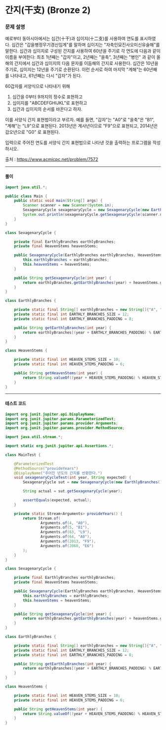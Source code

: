 # 간지(干支) (Bronze 2)

### 문제 설명

예로부터 동아시아에서는 십간(十干)과 십이지(十二支)를 사용하여 연도를 표시하였다. 십간은 "갑을병정무기경신임계"를 말하며 십이지는 "자축인묘진사오미신유술해"를 말한다. 십간과 십이지로 구성된 간지를 사용하여 60년을 주기로 각 연도에 다음과 같이 이름을 부여한다: 최초 1년째는 "갑자"이고, 2년째는 "을축", 3년째는 "병인" 과 같이 올해의 간지에서 십간과 십이지의 다음 문자를 이듬해의 간지로 사용한다. 십간은 10년을 주기로, 십이지는 12년을 주기로 순환된다. 이런 순서로 하여 마지막 "계해"는 60년째를 나타내고, 61년째는 다시 "갑자"가 된다.

60갑자를 서양식으로 나타내기 위해 

1. 십간을 0부터 9까지의 정수로 표현하고 
2. 십이지를 "ABCDEFGHIJKL"로 표현하고
3. 십간과 십이지의 순서를 바꾼다고 하자.

이를 서양식 간지 표현법이라고 부르자. 예를 들면, "갑자"는 "A0"로 "을축"은 "B1", "계해"는 "L9"으로 표현된다. 2013년은 계사년이므로 "F9"으로 표현되고, 2014년은 갑오년으로 "G0" 로 표현된다.

입력으로 주어진 연도를 서양식 간지 표현법으로 나타낸 것을 출력하는 프로그램을 작성하시오.

출처 : https://www.acmicpc.net/problem/7572

---

#### 풀이
~~~java
import java.util.*;

public class Main {
    public static void main(String[] args) {
        Scanner scanner = new Scanner(System.in);
        SexagenaryCycle sexagenaryCycle = new SexagenaryCycle(new EarthlyBranches(), new HeavenStems());
        System.out.println(sexagenaryCycle.getSexagenaryCycle(scanner.nextInt()));
    }
}

class SexagenaryCycle {

    private final EarthlyBranches earthlyBranches;
    private final HeavenStems heavenStems;

    public SexagenaryCycle(EarthlyBranches earthlyBranches, HeavenStems heavenStems) {
        this.earthlyBranches = earthlyBranches;
        this.heavenStems = heavenStems;
    }

    public String getSexagenaryCycle(int year) {
        return earthlyBranches.getEarthlyBranches(year) + heavenStems.getHeavenStems(year);
    }
}

class EarthlyBranches {

    private static final String[] earthlyBranches = new String[]{"A", "B", "C", "D", "E", "F", "G", "H", "I", "J", "K", "L"};
    private static final int EARTHLY_BRANCHES_SIZE = 12;
    private static final int EARTHLY_BRANCHES_PADDING = 8;

    public String getEarthlyBranches(int year) {
        return earthlyBranches[(year + EARTHLY_BRANCHES_PADDING) % EARTHLY_BRANCHES_SIZE];
    }
}

class HeavenStems {

    private static final int HEAVEN_STEMS_SIZE = 10;
    private static final int HEAVEN_STEMS_PADDING = 6;

    public String getHeavenStems(int year) {
        return String.valueOf((year + HEAVEN_STEMS_PADDING) % HEAVEN_STEMS_SIZE);
    }
}
~~~

---

#### 테스트 코드
~~~java
import org.junit.jupiter.api.DisplayName;
import org.junit.jupiter.params.ParameterizedTest;
import org.junit.jupiter.params.provider.Arguments;
import org.junit.jupiter.params.provider.MethodSource;

import java.util.stream.*;

import static org.junit.jupiter.api.Assertions.*;

class MainTest {

    @ParameterizedTest
    @MethodSource("provideYears")
    @DisplayName("주어진 년도의 간지를 반환한다.")
    void sexagenaryCycleTest(int year, String expected) {
        SexagenaryCycle sut = new SexagenaryCycle(new EarthlyBranches(), new HeavenStems());

        String actual = sut.getSexagenaryCycle(year);

        assertEquals(expected, actual);
    }

    private static Stream<Arguments> provideYears() {
        return Stream.of(
                Arguments.of(4, "A0"),
                Arguments.of(5, "B1"),
                Arguments.of(63, "L9"),
                Arguments.of(64, "A0"),
                Arguments.of(2013, "F9"),
                Arguments.of(2060, "E6")
        );
    }
}

class SexagenaryCycle {

    private final EarthlyBranches earthlyBranches;
    private final HeavenStems heavenStems;

    public SexagenaryCycle(EarthlyBranches earthlyBranches, HeavenStems heavenStems) {
        this.earthlyBranches = earthlyBranches;
        this.heavenStems = heavenStems;
    }

    public String getSexagenaryCycle(int year) {
        return earthlyBranches.getEarthlyBranches(year) + heavenStems.getHeavenStems(year);
    }
}

class EarthlyBranches {

    private static final String[] earthlyBranches = new String[]{"A", "B", "C", "D", "E", "F", "G", "H", "I", "J", "K", "L"};
    private static final int EARTHLY_BRANCHES_SIZE = 12;
    private static final int EARTHLY_BRANCHES_PADDING = 8;

    public String getEarthlyBranches(int year) {
        return earthlyBranches[(year + EARTHLY_BRANCHES_PADDING) % EARTHLY_BRANCHES_SIZE];
    }
}

class HeavenStems {

    private static final int HEAVEN_STEMS_SIZE = 10;
    private static final int HEAVEN_STEMS_PADDING = 6;

    public String getHeavenStems(int year) {
        return String.valueOf((year + HEAVEN_STEMS_PADDING) % HEAVEN_STEMS_SIZE);
    }
}
~~~
